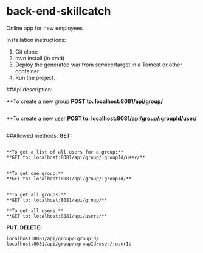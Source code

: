 # back-end-skillcatch

Online app for new employees

Installation instructions:

1. Git clone
2. mvn install (in cmd)
3. Deploy the generated war from service/target in a Tomcat or other container
4. Run the project.

##Api description:

**To create a new group
**POST to: localhost:8081/api/group/**

```

```

**To create a new user
**POST to: localhost:8081/api/group/:groupId/user/**

```

```

##Allowed methods:
**GET:**
```

**To get a list of all users for a group:**
**GET to: localhost:8081/api/group/:groupId/user/**


**To get one group:**
**GET to: localhost:8081/api/group/:groupId/**


**To get all groups:**
**GET to: localhost:8081/api/group/**

**To get all users:**
**GET to: localhost:8081/api/users/**

```

**PUT, DELETE:**

```
localhost:8081/api/group/:groupId/
localhost:8081/api/group/:groupId/user/:userId

```




